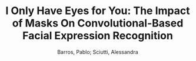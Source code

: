 ---
paperId: 8
author: Barros, Pablo; Sciutti, Alessandra
title: "I Only Have Eyes for You: The Impact of Masks On Convolutional-Based Facial Expression Recognition"
pdf: --
poster: --
type: Poster
topic: Biometrics
category: Full Paper
link: --
conference: cvpr
year: 2021
tags: cvpr-2021
---